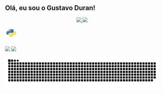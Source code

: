 ## Olá, eu sou o Gustavo Duran!
<div align="center">
  <a href="https://github.com/GustavoDuranBR">
  <img height="180em" src="https://github-readme-stats.vercel.app/api?username=GustavoDuranBR&show_icons=true&theme=dracula&include_all_commits=true&count_private=true"/>
  <img height="180em" src="https://github-readme-stats.vercel.app/api/top-langs/?username=GustavoDuranBR&layout=compact&langs_count=7&theme=dracula"/>
</div>
<div style="display: inline_block"><br>
  <img align="center" alt="Duran-Python" height="30" width="40" src="https://raw.githubusercontent.com/devicons/devicon/master/icons/python/python-original.svg">
</div>
  
  ##
 
<div> 
  <a href = "mailto:gustavoduran22@gmail.com"><img src="https://img.shields.io/badge/-Gmail-%23333?style=for-the-badge&logo=gmail&logoColor=white" target="_blank"></a>
  <a href="https://www.linkedin.com/in/luiz-gustavo-duran-leite-9b7aab195/" target="_blank"><img src="https://img.shields.io/badge/-LinkedIn-%230077B5?style=for-the-badge&logo=linkedin&logoColor=white" target="_blank"></a> 
 
  ![Snake animation](https://github.com/GustavoDuranBR/GustavoDuranBR/blob/output/github-contribution-grid-snake.svg)
 
</div>
